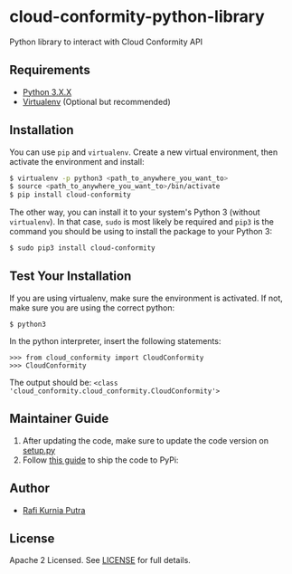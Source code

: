 # cloud-conformity-python-library
Python library to interact with Cloud Conformity API


## Requirements

* [Python 3.X.X](https://www.python.org/downloads/)
* [Virtualenv](https://virtualenv.pypa.io/en/latest/) (Optional but recommended)


## Installation

You can use `pip` and `virtualenv`. Create a new virtual environment, then activate the environment and install:
```bash
$ virtualenv -p python3 <path_to_anywhere_you_want_to>
$ source <path_to_anywhere_you_want_to>/bin/activate
$ pip install cloud-conformity
```

The other way, you can install it to your system's Python 3 (without `virtualenv`). 
In that case, `sudo` is most likely be required and `pip3` is the command you should be using to install the package to your Python 3:
```bash
$ sudo pip3 install cloud-conformity
```


## Test Your Installation

If you are using virtualenv, make sure the environment is activated. If not, make sure you are using the correct python:
```
$ python3
```

In the python interpreter, insert the following statements:
```
>>> from cloud_conformity import CloudConformity
>>> CloudConformity
```

The output should be: `<class 'cloud_conformity.cloud_conformity.CloudConformity'>`


## Maintainer Guide
1. After updating the code, make sure to update the code version on [setup.py](setup.py#L10)
2. Follow [this guide](https://packaging.python.org/tutorials/packaging-projects/#generating-distribution-archives) to ship the code to PyPi: 


## Author

- [Rafi Kurnia Putra](https://github.com/rafikurnia)


## License

Apache 2 Licensed. See [LICENSE](https://github.com/traveloka/cloud-conformity-python-library/blob/master/LICENSE) for full details.
